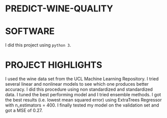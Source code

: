 # PREDICT-WINE-QUALITY

# SOFTWARE
I did this project using ```python 3```.

# PROJECT HIGHLIGHTS
I used the wine data set from the UCL Machine Learning Repository. I tried several linear and nonlinear models to see which one produces better accuracy. I did this procedure using non standardized and standardized data. I tuned the best performing model and I tried ensemble methods. I got the best results (i.e. lowest mean squared error) using ExtraTrees Regressor with n_estimators = 400. 
I finally tested my model on the validation set and got a MSE of 0.27.
